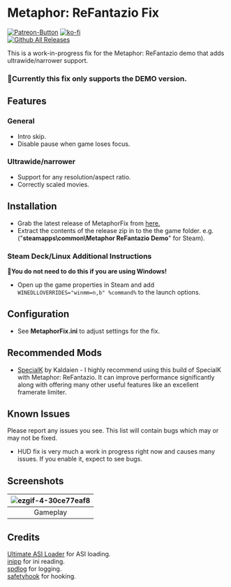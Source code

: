 # Metaphor: ReFantazio Fix
[![Patreon-Button](https://github.com/user-attachments/assets/0468283d-b663-4820-b0f5-40e41d96832c)](https://www.patreon.com/Wintermance) [![ko-fi](https://ko-fi.com/img/githubbutton_sm.svg)](https://ko-fi.com/W7W01UAI9) <br />
[![Github All Releases](https://img.shields.io/github/downloads/Lyall/MetaphorFix/total.svg)](https://github.com/Lyall/MetaphorFix/releases)

This is a work-in-progress fix for the Metaphor: ReFantazio demo that adds ultrawide/narrower support.

### 🚩Currently this fix only supports the DEMO version.

## Features
### General
- Intro skip.
- Disable pause when game loses focus.

### Ultrawide/narrower
- Support for any resolution/aspect ratio.
- Correctly scaled movies.

## Installation
- Grab the latest release of MetaphorFix from [here.](https://github.com/Lyall/MetaphorFix/releases)
- Extract the contents of the release zip in to the the game folder. e.g. ("**steamapps\common\Metaphor ReFantazio Demo**" for Steam).

### Steam Deck/Linux Additional Instructions
🚩**You do not need to do this if you are using Windows!**
- Open up the game properties in Steam and add `WINEDLLOVERRIDES="winmm=n,b" %command%` to the launch options.

## Configuration
- See **MetaphorFix.ini** to adjust settings for the fix.

## Recommended Mods
- [SpecialK](https://steamcommunity.com/app/2679460/discussions/0/4842022494093910068/) by Kaldaien - I highly recommend using this build of SpecialK with Metaphor: ReFantazio. It can improve performance significantly along with offering many other useful features like an excellent framerate limiter.

## Known Issues
Please report any issues you see.
This list will contain bugs which may or may not be fixed.

- HUD fix is very much a work in progress right now and causes many issues. If you enable it, expect to see bugs.

## Screenshots
| ![ezgif-4-30ce77eaf8](https://github.com/user-attachments/assets/a8d2c026-1992-4c79-b5a4-edb603cc833f) |
|:--:|
| Gameplay |

## Credits
[Ultimate ASI Loader](https://github.com/ThirteenAG/Ultimate-ASI-Loader) for ASI loading. <br />
[inipp](https://github.com/mcmtroffaes/inipp) for ini reading. <br />
[spdlog](https://github.com/gabime/spdlog) for logging. <br />
[safetyhook](https://github.com/cursey/safetyhook) for hooking.
